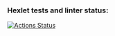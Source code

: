 ### Hexlet tests and linter status:
[![Actions Status](https://github.com/bblazeAl/frontend-project-46/actions/workflows/hexlet-check.yml/badge.svg)](https://github.com/bblazeAl/frontend-project-46/actions)